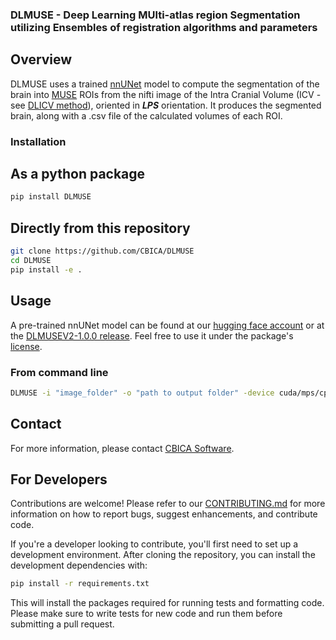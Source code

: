 ### DLMUSE - Deep Learning MUlti-atlas region Segmentation utilizing Ensembles of registration algorithms and parameters

## Overview

DLMUSE uses a trained [nnUNet](https://github.com/MIC-DKFZ/nnUNet) model to compute the segmentation of the brain into [MUSE](https://www.med.upenn.edu/cbica/sbia/muse.html) ROIs from the nifti image of the Intra Cranial Volume (ICV - see [DLICV method](https://github.com/CBICA/DLICV)), oriented in _**LPS**_ orientation. It produces the segmented brain, along with a .csv file of the calculated volumes of each ROI.

### Installation

## As a python package

```bash
pip install DLMUSE
```

## Directly from this repository

```bash
git clone https://github.com/CBICA/DLMUSE
cd DLMUSE
pip install -e .
```

## Usage

A pre-trained nnUNet model can be found at our [hugging face account](https://huggingface.co/nichart/DLMUSE/tree/main) or at the [DLMUSEV2-1.0.0 release](https://github.com/CBICA/DLMUSE/releases/tag/v1.0.0). Feel free to use it under the package's [license](LICENSE).

### From command line
```bash
DLMUSE -i "image_folder" -o "path to output folder" -device cuda/mps/cpu
```

## Contact

For more information, please contact [CBICA Software](mailto:software@cbica.upenn.edu).

## For Developers

Contributions are welcome! Please refer to our [CONTRIBUTING.md](CONTRIBUTING.md) for more information on how to report bugs, suggest enhancements, and contribute code.

If you're a developer looking to contribute, you'll first need to set up a development environment. After cloning the repository, you can install the development dependencies with:

```bash
pip install -r requirements.txt
```
This will install the packages required for running tests and formatting code. Please make sure to write tests for new code and run them before submitting a pull request.
